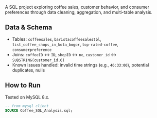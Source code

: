 A SQL project exploring coffee sales, customer behavior, and consumer preferences through data cleaning, aggregation, and multi-table analysis.

## Data & Schema
- Tables: `coffeesales`, `baristacoffeesalestbl`, `list_coffee_shops_in_kota_bogor`, `top-rated-coffee`, `consumerpreference`
- Joins: `coffeeID` ↔ `ID`, `shopID` ↔ `no`, `customer_id` ↔ `SUBSTRING(customer_id,6)`
- Known issues handled: invalid time strings (e.g., `46:33:00`), potential duplicates, nulls

## How to Run
Tested on MySQL 8.x.
```sql
-- from mysql client
SOURCE Coffee_SQL_Analysis.sql;

